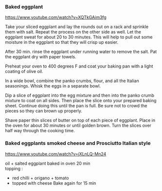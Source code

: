 ### Baked eggplant
https://www.youtube.com/watch?v=XQTkGAim3fg  

Take your sliced eggplant and lay the rounds out on a rack and sprinkle them with salt.  Repeat the process on the other side as well.  Let the eggplant sweat for about 20 to 30 minutes.  This will help to pull out some moisture in the eggplant so that they will crisp up easier.  

After 30 min. rinse the eggplant under running water to remove the salt.  Pat the eggplant dry with paper towels.  
 
Preheat your oven to 400 degrees F and coat your baking pan with a light coating of olive oil.  

In a wide bowl, combine the panko crumbs, flour, and all the Italian seasonings.  Whisk the eggs in a separate bowl.  

Dip a slice of eggplant into the egg mixture and then into the panko crumb mixture to coat on all sides.  Then place the slice onto your prepared baking sheet.  Continue doing this until the pan is full.  Be sure not to crowd the pieces so they can brown up properly.  

Shave paper thin slices of butter on top of each piece of eggplant.  Place in the oven for about 30 minutes or until golden brown.  Turn the slices over half way through the cooking time.   

### Baked eggplants smoked cheese and Prosciutto Italian style
https://www.youtube.com/watch?v=jXLnLQ-Mn24

oil + salted eggplant baked in oven 20 min  
topping :
- red chilli + origano + tomato  
- topped with cheese 
Bake again for 15 min  


